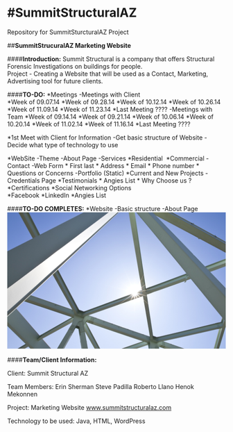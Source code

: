 #**SummitStructuralAZ**
===============
Repository for SummitSturcturalAZ Project

##**SummitStrucuralAZ Marketing Website**

####**Introduction:**
Summit Structural is a company that offers Structural Forensic Investigations on buildings for people.  
Project - Creating a Website that will be used as a Contact, Marketing, Advertising tool for future clients.

####**TO-DO:**
*Meetings
 -Meetings with Client<br/>
	*Week of 09.07.14
	*Week of 09.28.14
	*Week of 10.12.14
	*Week of 10.26.14
	*Week of 11.09.14
	*Week of 11.23.14
	*Last Meeting ????
 -Meetings with Team
	*Week of 09.14.14
	*Week of 09.21.14
	*Week of 10.06.14
	*Week of 10.20.14
	*Week of 11.02.14
	*Week of 11.16.14
	*Last Meeting ????

*1st Meet with Client for Information
	-Get basic structure of Website
	-Decide what type of technology to use
	
*WebSite
	-Theme
	-About Page
	-Services
		*Residential  
		*Commercial 
	-Contact -Web Form
		* First last 
		* Address
		* Email 
		* Phone number
		* Questions or Concerns 
	-Portfolio (Static)
		*Current and New Projects
	-Credentials Page
		*Testimonials 
		* Angies List 
		* Why Choose us ?  
		*Certifications
*Social Networking Options	
  *Facebook 
  *LinkedIn
  *Angies List


####**TO-DO COMPLETES:**
*Website
  -Basic structure
  -About Page
	![Website Pictures](Structural-Engineering.jpg)



####**Team/Client Information:**

Client: Summit Structural AZ

Team Members: Erin Sherman
              Steve Padilla 
              Roberto Llano
              Henok Mekonnen

Project: Marketing Website
              www.summitstructuralaz.com

Technology to be used: Java, HTML, WordPress

